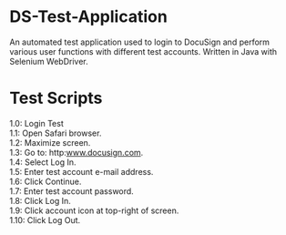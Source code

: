 # DS-Test-Application
An automated test application used to login to DocuSign and perform various user functions with different test accounts. Written in Java with Selenium WebDriver.

# Test Scripts

1.0: Login Test    
  1.1: Open Safari browser.  
  1.2: Maximize screen.  
  1.3: Go to: http:www.docusign.com.  
  1.4: Select Log In.  
  1.5: Enter test account e-mail address.  
  1.6: Click Continue.  
  1.7: Enter test account password.  
  1.8: Click Log In.  
  1.9: Click account icon at top-right of screen.  
  1.10: Click Log Out.  
